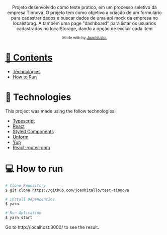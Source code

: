 <p align="center">
   
</p>


<p align="center">
  Projeto desenvolvido como teste pratico, em um processo seletivo da empresa Tinnova. O projeto tem como objetivo a criação de um formulário para cadastrar dados e buscar dados de uma api mock da empresa no localstorag. A também uma page "dashboard" para listar os usuários cadastrados no localStorage, dando a opção de excluir cada item
</p>

<div align="center">
  <sub> Made with by
    <a href="https://github.com/joaohitallo">Joaohitallo.
  </sub>
</div>

# 📌 Contents


* [Technologies](#rocket-technologies) 
* [How to Run](#computer-how-to-run)


# :rocket: Technologies
This project was made using the follow technologies:

* [Typescript](https://www.typescriptlang.org/)      
* [React](https://reactjs.org/)      
* [Styled Components](https://styled-components.com/)
* [Unform](https://unform.dev/)
* [Yup](https://github.com/jquense/yup)
* [React-router-dom](https://v5.reactrouter.com/)

# :computer: How to run

```bash
# Clone Repository
$ git clone https://github.com/joaohitallo/test-tinnova
```

```bash
# Install Dependencies
$ yarn

# Run Aplication
$ yarn start
```

Go to http://localhost:3000/ to see the result.

